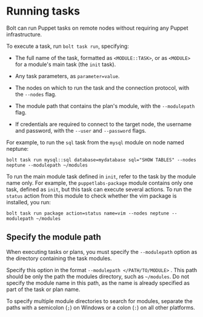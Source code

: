 # Running tasks

Bolt can run Puppet tasks on remote nodes without requiring any Puppet infrastructure. 

To execute a task, run `bolt task run`, specifying:

-   The full name of the task, formatted as `<MODULE::TASK>`, or as `<MODULE>` for a module's main task \(the `init` task\).

-   Any task parameters, as `parameter=value`.

-   The nodes on which to run the task and the connection protocol, with the `--nodes` flag.

-   The module path that contains the plan's module, with the `--modulepath` flag.

-   If credentials are required to connect to the target node, the username and password, with the `--user` and `--password` flags.


For example, to run the `sql` task from the `mysql` module on node named neptune:

```
bolt task run mysql::sql database=mydatabase sql="SHOW TABLES" --nodes neptune --modulepath ~/modules
```

To run the main module task defined in `init`, refer to the task by the module name only. For example, the `puppetlabs-package` module contains only one task, defined as `init`, but this task can execute several actions. To run the `status` action from this module to check whether the vim package is installed, you run:

```
bolt task run package action=status name=vim --nodes neptune --modulepath ~/modules
```

## Specify the module path

When executing tasks or plans, you must specify the `--modulepath` option as the directory containing the task modules.

Specify this option in the format `--modulepath </PATH/TO/MODULE>` . This path should be only the path the modules directory, such as `~/modules`. Do not specify the module name in this path, as the name is already specified as part of the task or plan name.

To specify multiple module directories to search for modules, separate the paths with a semicolon \(`;`\) on Windows or a colon \(`:`\) on all other platforms.

